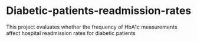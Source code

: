 # Diabetic-patients-readmission-rates
This project evaluates whether the frequency of HbA1c measurements affect hospital readmission rates for diabetic patients
